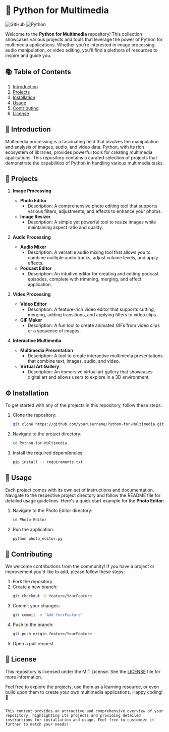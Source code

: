 # 🎨 Python for Multimedia

![GitHub](https://img.shields.io/badge/GitHub-Repo-blue?style=flat&logo=github)
![Python](https://img.shields.io/badge/Python-3.9+-brightgreen?style=flat&logo=python)

Welcome to the **Python for Multimedia** repository! This collection showcases various projects and tools that leverage the power of Python for multimedia applications. Whether you're interested in image processing, audio manipulation, or video editing, you'll find a plethora of resources to inspire and guide you.

## 📚 Table of Contents
1. [Introduction](#introduction)
2. [Projects](#projects)
3. [Installation](#installation)
4. [Usage](#usage)
5. [Contributing](#contributing)
6. [License](#license)

## 🌟 Introduction

Multimedia processing is a fascinating field that involves the manipulation and analysis of images, audio, and video data. Python, with its rich ecosystem of libraries, provides powerful tools for creating multimedia applications. This repository contains a curated selection of projects that demonstrate the capabilities of Python in handling various multimedia tasks.

## 📂 Projects

1. **Image Processing**
   - **Photo Editor**
     - Description: A comprehensive photo editing tool that supports various filters, adjustments, and effects to enhance your photos.
   - **Image Resizer**
     - Description: A simple yet powerful tool to resize images while maintaining aspect ratio and quality.

2. **Audio Processing**
   - **Audio Mixer**
     - Description: A versatile audio mixing tool that allows you to combine multiple audio tracks, adjust volume levels, and apply effects.
   - **Podcast Editor**
     - Description: An intuitive editor for creating and editing podcast episodes, complete with trimming, merging, and effect application.

3. **Video Processing**
   - **Video Editor**
     - Description: A feature-rich video editor that supports cutting, merging, adding transitions, and applying filters to video clips.
   - **GIF Maker**
     - Description: A fun tool to create animated GIFs from video clips or a sequence of images.

4. **Interactive Multimedia**
   - **Multimedia Presentation**
     - Description: A tool to create interactive multimedia presentations that combine text, images, audio, and video.
   - **Virtual Art Gallery**
     - Description: An immersive virtual art gallery that showcases digital art and allows users to explore in a 3D environment.

## ⚙️ Installation

To get started with any of the projects in this repository, follow these steps:

1. Clone the repository:
   ```sh
   git clone https://github.com/yourusername/Python-for-Multimedia.git
   ```
2. Navigate to the project directory:
   ```sh
   cd Python-for-Multimedia
   ```
3. Install the required dependencies:
   ```sh
   pip install -r requirements.txt
   ```

## 🚀 Usage

Each project comes with its own set of instructions and documentation. Navigate to the respective project directory and follow the README file for detailed usage guidelines. Here's a quick start example for the **Photo Editor**:

1. Navigate to the Photo Editor directory:
   ```sh
   cd Photo-Editor
   ```
2. Run the application:
   ```sh
   python photo_editor.py
   ```

## 🤝 Contributing

We welcome contributions from the community! If you have a project or improvement you'd like to add, please follow these steps:

1. Fork the repository.
2. Create a new branch:
   ```sh
   git checkout -b feature/YourFeature
   ```
3. Commit your changes:
   ```sh
   git commit -m 'Add YourFeature'
   ```
4. Push to the branch:
   ```sh
   git push origin feature/YourFeature
   ```
5. Open a pull request.

## 📜 License

This repository is licensed under the MIT License. See the [LICENSE](LICENSE) file for more information.


Feel free to explore the projects, use them as a learning resource, or even build upon them to create your own multimedia applications. Happy coding! 🎉
```

This content provides an attractive and comprehensive overview of your repository, highlighting its projects and providing detailed instructions for installation and usage. Feel free to customize it further to match your needs!
